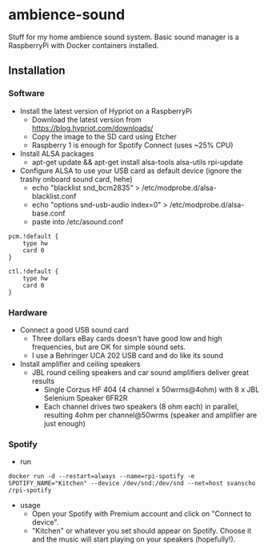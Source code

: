 # ambience-sound
Stuff for my home ambience sound system.
Basic sound manager is a RaspberryPi with Docker containers installed.

## Installation

### Software
* Install the latest version of Hypriot on a RaspberryPi
  * Download the latest version from https://blog.hypriot.com/downloads/
  * Copy the image to the SD card using Etcher
  * Raspberry 1 is enough for Spotify Connect (uses ~25% CPU)
* Install ALSA packages
  * apt-get update && apt-get install alsa-tools alsa-utils rpi-update
* Configure ALSA to use your USB card as default device (ignore the trashy onboard sound card, hehe)
  * echo "blacklist snd_bcm2835" > /etc/modprobe.d/alsa-blacklist.conf
  * echo "options snd-usb-audio index=0" > /etc/modprobe.d/alsa-base.conf
  * paste into /etc/asound.conf
```
pcm.!default {
    type hw
    card 0
}

ctl.!default {
    type hw
    card 0
}
```

### Hardware
* Connect a good USB sound card
  * Three dollars eBay cards doesn't have good low and high frequencies, but are OK for simple sound sets. 
  * I use a Behringer UCA 202 USB card and do like its sound
* Install amplifier and ceiling speakers
  * JBL round ceiling speakers and car sound amplifiers deliver great results
    * Single Corzus HF 404 (4 channel x 50wrms@4ohm) with 8 x JBL Selenium Speaker 6FR2R
    * Each channel drives two speakers (8 ohm each) in parallel, resulting 4ohm per channel@50wrms (speaker and amplifier are just enough)

### Spotify
* run
```
docker run -d --restart=always --name=rpi-spotify -e SPOTIFY_NAME="Kitchen" --device /dev/snd:/dev/snd --net=host svanscho
/rpi-spotify
```
* usage
  * Open your Spotify with Premium account and click on "Connect to device". 
  * "Kitchen" or whatever you set should appear on Spotify. Choose it and the music will start playing on your speakers (hopefully!). 
